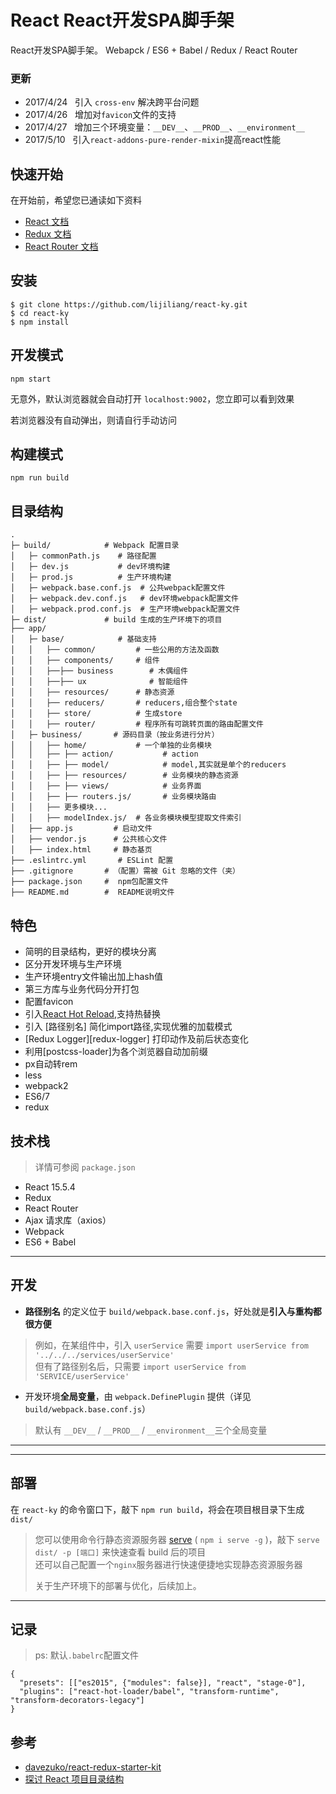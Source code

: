 # React React开发SPA脚手架

React开发SPA脚手架。 Webapck / ES6 + Babel / Redux / React Router

### 更新
* 2017/4/24 &nbsp; 引入 `cross-env` 解决跨平台问题
* 2017/4/26 &nbsp; 增加对`favicon`文件的支持
* 2017/4/27 &nbsp; 增加三个环境变量：`__DEV__`、`__PROD__`、`__environment__`
* 2017/5/10 &nbsp; 引入`react-addons-pure-render-mixin`提高react性能

## 快速开始
在开始前，希望您已通读如下资料

* [React 文档][react-doc]
* [Redux 文档][redux-doc]
* [React Router 文档][react-router-doc]

## 安装
```shell
$ git clone https://github.com/lijiliang/react-ky.git
$ cd react-ky
$ npm install
```

## 开发模式
```shell
npm start
```
无意外，默认浏览器就会自动打开 `localhost:9002`，您立即可以看到效果

若浏览器没有自动弹出，则请自行手动访问  

## 构建模式
```shell
npm run build
```

## 目录结构
```
.
├─ build/            # Webpack 配置目录
│   ├─ commonPath.js    # 路径配置
│   ├─ dev.js           # dev环境构建
│   ├─ prod.js          # 生产环境构建
│   ├─ webpack.base.conf.js  # 公共webpack配置文件
│   ├─ webpack.dev.conf.js   # dev环境webpack配置文件
│   ├─ webpack.prod.conf.js  # 生产环境webpack配置文件
├─ dist/             # build 生成的生产环境下的项目
├── app/
│   ├─ base/            # 基础支持
│   │   ├── common/         # 一些公用的方法及函数
│   │   ├── components/     # 组件
│   │   ├──├── business        # 木偶组件
│   │   ├──├── ux              # 智能组件
│   │   ├── resources/      # 静态资源
│   │   ├── reducers/       # reducers,组合整个state
│   │   ├── store/          # 生成store
│   │   ├── router/         # 程序所有可跳转页面的路由配置文件
│   ├─ business/       # 源码目录（按业务进行分片）
│   │   ├── home/           # 一个单独的业务模块
│   │   ├── ├── action/           # action
│   │   ├── ├── model/            # model,其实就是单个的reducers
│   │   ├── ├── resources/        # 业务模块的静态资源
│   │   ├── ├── views/            # 业务界面
│   │   ├── ├── routers.js/       # 业务模块路由
│   │   ├── 更多模块...
│   │   ├── modelIndex.js/  # 各业务模块模型提取文件索引
│   ├── app.js         # 启动文件
│   ├── vendor.js      # 公共核心文件
│   ├── index.html     # 静态基页
├── .eslintrc.yml       # ESLint 配置
├── .gitignore       # （配置）需被 Git 忽略的文件（夹）
├── package.json     #  npm包配置文件
├── README.md        #  README说明文件
```

## 特色
* 简明的目录结构，更好的模块分离
* 区分开发环境与生产环境
* 生产环境entry文件输出加上hash值
* 第三方库与业务代码分开打包
* 配置favicon
* 引入[React Hot Reload][hot-loader],支持热替换
* 引入 [路径别名] 简化import路径,实现优雅的加载模式
* [Redux Logger][redux-logger] 打印动作及前后状态变化
* 利用[postcss-loader]为各个浏览器自动加前缀
* px自动转rem
* less
* webpack2
* ES6/7
* redux


## 技术栈
> 详情可参阅 `package.json`

* React 15.5.4
* Redux
* React Router
* Ajax 请求库（axios）
* Webpack
* ES6 + Babel

***
## 开发
* **路径别名** 的定义位于 `build/webpack.base.conf.js`，好处就是**引入与重构都很方便**
> 例如，在某组件中，引入 `userService` 需要 `import userService from '../../../services/userService'`  
> 但有了路径别名后，只需要 `import userService from 'SERVICE/userService'`  

* 开发环境**全局变量**，由 `webpack.DefinePlugin` 提供（详见 `build/webpack.base.conf.js`）
> 默认有 `__DEV__` / `__PROD__` / `__environment__`三个全局变量  
***

***
## 部署
在 `react-ky` 的命令窗口下，敲下 `npm run build`，将会在项目根目录下生成 `dist/`  
> 您可以使用命令行静态资源服务器 [serve](https://github.com/tj/serve) ( `npm i serve -g` )，敲下 `serve dist/ -p [端口]` 来快速查看 build 后的项目  
> 还可以自己配置一个`nginx`服务器进行快速便捷地实现静态资源服务器
>
> 关于生产环境下的部署与优化，后续加上。
***

## 记录
> ps: 默认`.babelrc`配置文件
```
{
  "presets": [["es2015", {"modules": false}], "react", "stage-0"],
  "plugins": ["react-hot-loader/babel", "transform-runtime", "transform-decorators-legacy"]
}

```
## 参考
* [davezuko/react-redux-starter-kit](https://github.com/davezuko/react-redux-starter-kit)
* [探讨 React 项目目录结构](http://marmelab.com/blog/2015/12/17/react-directory-structure.html)

[react闲谈——10分钟学会react-redux异步]: https://segmentfault.com/a/1190000008063435
[react-doc]: http://reactjs.cn/react/docs/getting-started-zh-CN.html
[redux-doc]: http://camsong.github.io/redux-in-chinese/index.html
[react-router-doc]: http://react-guide.github.io/react-router-cn/
[hot-loader]: https://github.com/gaearon/react-hot-loader
[react-hot-loader]: https://github.com/gaearon/react-hot-loader/issues/218
[webpack 2 打包实战]: http://www.tuicool.com/articles/QJJRrmJ
[webpack-in-action]:  https://github.com/fenivana/webpack-in-action
[html-webpack-plugin]: https://zengxiaotao.github.io/2016/10/26/html-webpack-plugin-%E7%94%A8%E6%B3%95/
[webpack-redux参考]: https://github.com/hyy1115/react-redux-webpack
